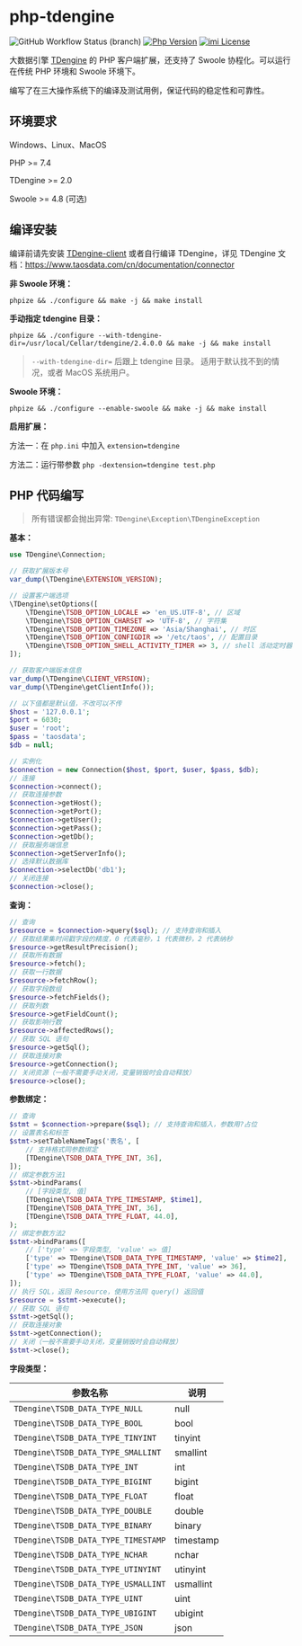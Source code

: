 # php-tdengine

![GitHub Workflow Status (branch)](https://img.shields.io/github/workflow/status/yurunsoft/php-tdengine/ci/master)
[![Php Version](https://img.shields.io/badge/php-%3E=7.4-brightgreen.svg)](https://secure.php.net/)
[![imi License](https://img.shields.io/badge/license-AGPLv3-brightgreen.svg)](https://github.com/yurunsoft/php-tdengine/blob/master/LICENSE)

大数据引擎 [TDengine](https://github.com/taosdata/TDengine) 的 PHP 客户端扩展，还支持了 Swoole 协程化。可以运行在传统 PHP 环境和 Swoole 环境下。

编写了在三大操作系统下的编译及测试用例，保证代码的稳定性和可靠性。

## 环境要求

Windows、Linux、MacOS

PHP >= 7.4

TDengine >= 2.0

Swoole >= 4.8 (可选)

## 编译安装

编译前请先安装 [TDengine-client](https://www.taosdata.com/cn/getting-started/#%E9%80%9A%E8%BF%87%E5%AE%89%E8%A3%85%E5%8C%85%E5%AE%89%E8%A3%85) 或者自行编译 TDengine，详见 TDengine 文档：<https://www.taosdata.com/cn/documentation/connector>

**非 Swoole 环境：**

```shell
phpize && ./configure && make -j && make install
```

**手动指定 tdengine 目录：**

```shell
phpize && ./configure --with-tdengine-dir=/usr/local/Cellar/tdengine/2.4.0.0 && make -j && make install
```

> `--with-tdengine-dir=` 后跟上 tdengine 目录。
> 适用于默认找不到的情况，或者 MacOS 系统用户。

**Swoole 环境：**

```shell
phpize && ./configure --enable-swoole && make -j && make install
```

**启用扩展：**

方法一：在 `php.ini` 中加入 `extension=tdengine`

方法二：运行带参数 `php -dextension=tdengine test.php`

## PHP 代码编写

> 所有错误都会抛出异常: `TDengine\Exception\TDengineException`

**基本：**

```php
use TDengine\Connection;

// 获取扩展版本号
var_dump(\TDengine\EXTENSION_VERSION);

// 设置客户端选项
\TDengine\setOptions([
    \TDengine\TSDB_OPTION_LOCALE => 'en_US.UTF-8', // 区域
    \TDengine\TSDB_OPTION_CHARSET => 'UTF-8', // 字符集
    \TDengine\TSDB_OPTION_TIMEZONE => 'Asia/Shanghai', // 时区
    \TDengine\TSDB_OPTION_CONFIGDIR => '/etc/taos', // 配置目录
    \TDengine\TSDB_OPTION_SHELL_ACTIVITY_TIMER => 3, // shell 活动定时器
]);

// 获取客户端版本信息
var_dump(\TDengine\CLIENT_VERSION);
var_dump(\TDengine\getClientInfo());

// 以下值都是默认值，不改可以不传
$host = '127.0.0.1';
$port = 6030;
$user = 'root';
$pass = 'taosdata';
$db = null;

// 实例化
$connection = new Connection($host, $port, $user, $pass, $db);
// 连接
$connection->connect();
// 获取连接参数
$connection->getHost();
$connection->getPort();
$connection->getUser();
$connection->getPass();
$connection->getDb();
// 获取服务端信息
$connection->getServerInfo();
// 选择默认数据库
$connection->selectDb('db1');
// 关闭连接
$connection->close();
```

**查询：**

```php
// 查询
$resource = $connection->query($sql); // 支持查询和插入
// 获取结果集时间戳字段的精度，0 代表毫秒，1 代表微秒，2 代表纳秒
$resource->getResultPrecision();
// 获取所有数据
$resource->fetch();
// 获取一行数据
$resource->fetchRow();
// 获取字段数组
$resource->fetchFields();
// 获取列数
$resource->getFieldCount();
// 获取影响行数
$resource->affectedRows();
// 获取 SQL 语句
$resource->getSql();
// 获取连接对象
$resource->getConnection();
// 关闭资源（一般不需要手动关闭，变量销毁时会自动释放）
$resource->close();
```

**参数绑定：**

```php
// 查询
$stmt = $connection->prepare($sql); // 支持查询和插入，参数用?占位
// 设置表名和标签
$stmt->setTableNameTags('表名', [
    // 支持格式同参数绑定
    [TDengine\TSDB_DATA_TYPE_INT, 36],
]);
// 绑定参数方法1
$stmt->bindParams(
    // [字段类型, 值]
    [TDengine\TSDB_DATA_TYPE_TIMESTAMP, $time1],
    [TDengine\TSDB_DATA_TYPE_INT, 36],
    [TDengine\TSDB_DATA_TYPE_FLOAT, 44.0],
);
// 绑定参数方法2
$stmt->bindParams([
    // ['type' => 字段类型, 'value' => 值]
    ['type' => TDengine\TSDB_DATA_TYPE_TIMESTAMP, 'value' => $time2],
    ['type' => TDengine\TSDB_DATA_TYPE_INT, 'value' => 36],
    ['type' => TDengine\TSDB_DATA_TYPE_FLOAT, 'value' => 44.0],
]);
// 执行 SQL，返回 Resource，使用方法同 query() 返回值
$resource = $stmt->execute();
// 获取 SQL 语句
$stmt->getSql();
// 获取连接对象
$stmt->getConnection();
// 关闭（一般不需要手动关闭，变量销毁时会自动释放）
$stmt->close();
```

**字段类型：**

| 参数名称 | 说明 |
| ------------ | ------------ 
| `TDengine\TSDB_DATA_TYPE_NULL` | null |
| `TDengine\TSDB_DATA_TYPE_BOOL` | bool |
| `TDengine\TSDB_DATA_TYPE_TINYINT` | tinyint |
| `TDengine\TSDB_DATA_TYPE_SMALLINT` | smallint |
| `TDengine\TSDB_DATA_TYPE_INT` | int |
| `TDengine\TSDB_DATA_TYPE_BIGINT` | bigint |
| `TDengine\TSDB_DATA_TYPE_FLOAT` | float |
| `TDengine\TSDB_DATA_TYPE_DOUBLE` | double |
| `TDengine\TSDB_DATA_TYPE_BINARY` | binary |
| `TDengine\TSDB_DATA_TYPE_TIMESTAMP` | timestamp |
| `TDengine\TSDB_DATA_TYPE_NCHAR` | nchar |
| `TDengine\TSDB_DATA_TYPE_UTINYINT` | utinyint |
| `TDengine\TSDB_DATA_TYPE_USMALLINT` | usmallint |
| `TDengine\TSDB_DATA_TYPE_UINT` | uint |
| `TDengine\TSDB_DATA_TYPE_UBIGINT` | ubigint |
| `TDengine\TSDB_DATA_TYPE_JSON` | json |
